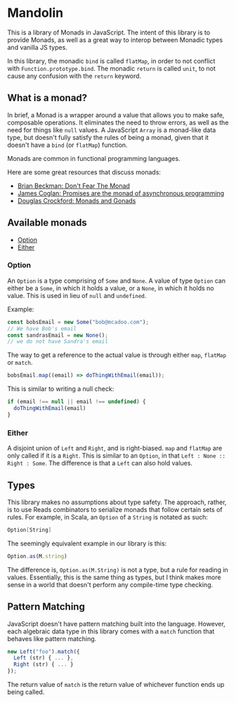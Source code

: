 # Mandolin

This is a library of Monads in JavaScript. The intent of this library is to provide Monads, as well as a great way to interop between Monadic types and vanilla JS types.

In this library, the monadic `bind` is called `flatMap`, in order to not conflict with `Function.prototype.bind`. The monadic `return` is called `unit`, to not cause any confusion with the `return` keyword.

## What is a monad?

In brief, a Monad is a wrapper around a value that allows you to make safe, composable operations. It eliminates the need to throw errors, as well as the need for things like `null` values. A JavaScript `Array` is a monad-like data type, but doesn't fully satisfy the rules of being a monad, given that it doesn't have a `bind` (or `flatMap`) function.

Monads are common in functional programming languages.

Here are some great resources that discuss monads:

* [Brian Beckman: Don't Fear The Monad](https://www.youtube.com/watch?v=ZhuHCtR3xq8)
* [James Coglan: Promises are the monad of asynchronous programming](https://blog.jcoglan.com/2011/03/11/promises-are-the-monad-of-asynchronous-programming/)
* [Douglas Crockford: Monads and Gonads](https://www.youtube.com/watch?v=b0EF0VTs9Dc)

## Available monads

* [Option](#option)
* [Either](#either)

### Option

An `Option` is a type comprising of `Some` and `None`. A value of type `Option` can either be a `Some`, in which it holds a value, or a `None`, in which it holds no value. This is used in lieu of `null` and `undefined`.

Example:

```js
const bobsEmail = new Some("bob@mcadoo.com");
// We have Bob's email
const sandrasEmail = new None();
// we do not have Sandra's email
```

The way to get a reference to the actual value is through either `map`, `flatMap` or `match`.

```js
bobsEmail.map((email) => doThingWithEmail(email));
```

This is similar to writing a null check:

```js
if (email !== null || email !== undefined) {
  doThingWithEmail(email)
}
```

### Either

A disjoint union of `Left` and `Right`, and is right-biased. `map` and `flatMap` are only called if it is a `Right`. This is similar to an `Option`, in that `Left : None :: Right : Some`. The difference is that a `Left` can also hold values.

## Types

This library makes no assumptions about type safety. The approach, rather, is to use Reads combinators to serialize monads that follow certain sets of rules. For example, in Scala, an `Option` of a `String` is notated as such:

```scala
Option[String]
```

The seemingly equivalent example in our library is this:

```js
Option.as(M.string)
```

The difference is, `Option.as(M.String)` is not a type, but a rule for reading in values. Essentially, this is the same thing as types, but I think makes more sense in a world that doesn't perform any compile-time type checking.

## Pattern Matching

JavaScript doesn't have pattern matching built into the language. However, each algebraic data type in this library comes with a `match` function that behaves like pattern matching.

```js
new Left("foo").match({
  Left (str) { ... },
  Right (str) { ... }
});
```

The return value of `match` is the return value of whichever function ends up being called.